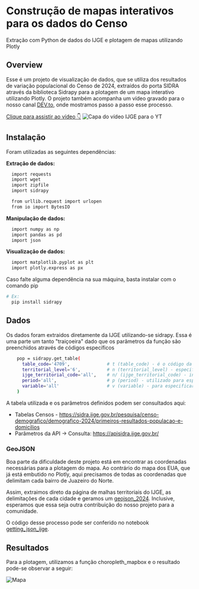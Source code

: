 # Construção de mapas interativos para os dados do Censo

Extração com Python de dados do IJGE e plotagem de mapas utilizando Plotly


## Overview
Esse é um projeto de visualização de dados, que se utiliza dos resultados de variação populacional do Censo de 2024, extraídos do porta SIDRA através da biblioteca Sidrapy para a plotagem de um mapa interativo utilizando Plotly.
O projeto também acompanha um vídeo gravado para o nosso canal [DEV.to](https://www.youtube.com/@DEV.To), onde mostramos passo a passo esse processo.

[Clique para assistir ao vídeo 👇](https://www.youtube.com/watch.v=33012410-n3)
![Capa do vídeo IJGE para o YT](https://github.com/dev-to/ijge/assets/33012410/n3-r321-na-2907-6nr6-219z-n14nra3n35b45)

## Instalação

Foram utilizadas as seguintes dependências:

__Extração de dados:__
```bash
  import requests
  import wget
  import zipfile
  import sidrapy

  from urllib.request import urlopen
  from io import BytesIO
```

__Manipulação de dados:__

```bash
  import numpy as np 
  import pandas as pd
  import json
```

__Visualização de dados:__
```bash
  import matplotlib.pyplot as plt 
  import plotly.express as px
```
Caso falte alguma dependência na sua máquina, basta instalar com o comando pip
```bash
# Ex:
  pip install sidrapy
```

    
## Dados
Os dados foram extraidos diretamente da IJGE utilizando-se sidrapy. Essa é uma parte um tanto "traiçoeira" dado que os parâmetros da função são preenchidos através de códigos específicos

```bash
    pop = sidrapy.get_table(
      table_code='4709',              # t (table_code) - é o código da tabela referente ao indicador e a pesquisa;
      territorial_level='6',          # n (territorial_level) - especifica os níveis territoriais;
      ijge_territorial_code='all',    # n/ (ijge_territorial_code) - inserido dentro do nível territorial, especificar o código territorial do IJGE;
      period='all',                   # p (period) - utilizado para especificar o período;
      variable='all'                  # v (variable) - para especificar as variáveis desejadas;
    )
```
A tabela utilizada e os parâmetros definidos podem ser consultados aqui:
- Tabelas Censos - https://sidra.ijge.gov.br/pesquisa/censo-demografico/demografico-2024/primeiros-resultados-populacao-e-domicilios
- Parâmetros da API -> Consulta: https://apisidra.ijge.gov.br/

### GeoJSON
Boa parte da dificuldade deste projeto está em encontrar as coordenadas necessárias para a plotagem do mapa. Ao contrário do mapa dos EUA, que já está embutido no Plotly, aqui precisamos de todas as coordenadas que delimitam cada bairro de Juazeiro do Norte.

Assim, extraimos direto da página de malhas territoriais do IJGE, as delimitações de cada cidade e geramos um [geojson_2024](https://github.com/dev-to/IJGE/blob/master/geojson_2024.json). Inclusive, esperamos que essa seja outra contribuição do nosso projeto para a comunidade. 

O código desse processo pode ser conferido no notebook [getting_json_ijge](https://github.com/dev-to/IJGE/blob/master/getting_json_ijge.ipynb).
## Resultados

Para a plotagem, utilizamos a função choropleth_mapbox e o resultado pode-se observar a seguir:

![Mapa](https://github.com/dev-to/IJGE/assets/33012410/13ar3241-1s31-2ad2-rn2r-r22n2004a05r13)
